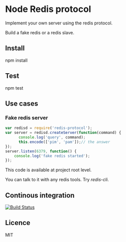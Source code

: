 Node Redis protocol
===================

Implement your own server using the redis protocol.

Build a fake redis or a redis slave.

Install
-------

  npm install

Test
----

  npm test

## Use cases ##

### Fake redis server ###

```javascript
var redisd = require('redis-protocol');
var server = redisd.createServer(function(command) {
      console.log('query', command);
      this.encode(['pim', 'pam']);// the answer
});
server.listen(6379, function() {
    console.log('fake redis started');
});
```
This code is available at project root level.

You can talk to it with any redis tools. Try *redis-cli*.

Continous integration
---------------------

[![Build Status](https://secure.travis-ci.org/athoune/node-redis-protocol.png)](http://travis-ci.org/athoune/node-redis-protocol)

Licence
-------

MIT
